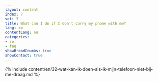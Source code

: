 ```yaml
---
layout: content
index: 7
set: 3
title: What can I do if I don't carry my phone with me?
lang: ro
contentLang: en
categories:
- ro
- faq
showBreadCrumbs: true
showContact: true
---
```

{% include content/en/32-wat-kan-ik-doen-als-ik-mijn-telefoon-niet-bij-me-draag.md %}
